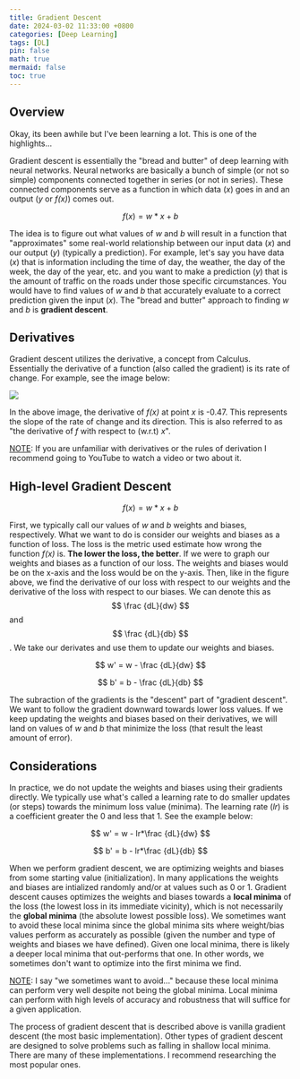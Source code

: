 ```yaml
---
title: Gradient Descent
date: 2024-03-02 11:33:00 +0800
categories: [Deep Learning]
tags: [DL]
pin: false
math: true
mermaid: false
toc: true
---
```


## Overview

Okay, its been awhile but I've been learning a lot. This is one of the highlights...

Gradient descent is essentially the "bread and butter" of deep learning with neural networks.
Neural networks are basically a bunch of simple (or not so simple) components connected together in series (or not in series).
These connected components serve as a function in which data (*x*) goes in and an output (*y* or *f(x)*) comes out. 

$$ f(x) = w*x + b $$

The idea is to figure out what values of *w* and *b* will result in a function that "approximates" some real-world relationship between our input data (*x*) and our output (*y*) (typically a prediction). For example, let's say you have data (*x*) that is information including the time of day, the weather, the day of the week, the day of the year, etc. and you want to make a prediction (*y*) that is the amount of traffic on the roads under those specific circumstances. You would have to find values of *w* and *b* that accurately evaluate to a correct prediction given the input (*x*). The "bread and butter" approach to finding *w* and *b* is **gradient descent**.

## Derivatives

Gradient descent utilizes the derivative, a concept from Calculus. Essentially the derivative of a function (also called the gradient) is its rate of change. For example, see the image below:

![]({{site.url}}/assets/img/favicons/derivative_of_f.png)

In the above image, the derivative of *f(x)* at point *x* is -0.47. This represents the slope of the rate of change and its direction. This is also referred to as "the derivative of *f* with respect to (w.r.t) *x*".

<u>NOTE</u>: If you are unfamiliar with derivatives or the rules of derivation I recommend going to YouTube to watch a video or two about it.

## High-level Gradient Descent

$$ f(x) = w*x + b $$

First, we typically call our values of *w* and *b* weights and biases, respectively. What we want to do is consider our weights and biases as a function of loss. The loss is the metric used estimate how wrong the function *f(x)* is. **The lower the loss, the better**. If we were to graph our weights and biases as a function of our loss. The weights and biases would be on the x-axis and the loss would be on the y-axis. Then, like in the figure above, we find the derivative of our loss with respect to our weights and the derivative of the loss with respect to our biases. We can denote this as $$ \frac {dL}{dw} $$ and $$ \frac {dL}{db} $$. We take our derivates and use them to update our weights and biases. 

$$ w' = w - \frac {dL}{dw} $$ 

$$ b' = b - \frac {dL}{db} $$ 

The subraction of the gradients is the "descent" part of "gradient descent". We want to follow the gradient downward towards lower loss values. If we keep updating the weights and biases based on their derivatives, we will land on values of *w* and *b* that minimize the loss (that result the least amount of error).

## Considerations

In practice, we do not update the weights and biases using their gradients directly. We typically use what's called a learning rate to do smaller updates (or steps) towards the minimum loss value (minima). The learning rate (*lr*) is a coefficient greater the 0 and less that 1. See the example below:

$$ w' = w - lr*\frac {dL}{dw} $$ 

$$ b' = b - lr*\frac {dL}{db} $$ 

When we perform gradient descent, we are optimizing weights and biases from some starting value (initialization). In many applications the weights and biases are intialized randomly and/or at values such as 0 or 1. Gradient descent causes optimizes the weights and biases towards a **local minima** of the loss (the lowest loss in its immediate vicinity), which is not necessarily the **global minima** (the absolute lowest possible loss). We sometimes want to avoid these local minima since the global minima sits where weight/bias values perform as accurately as possible (given the number and type of weights and biases we have defined). Given one local minima, there is likely a deeper local minima that out-performs that one. In other words, we sometimes don't want to optimize into the first minima we find. 

<u>NOTE</u>: I say "we sometimes want to avoid..." because these local minima can perform very well despite not being the global minima. Local minima can perform with high levels of accuracy and robustness that will suffice for a given application.

The process of gradient descent that is described above is vanilla gradient descent (the most basic implementation). Other types of gradient descent are designed to solve problems such as falling in shallow local minima. There are many of these implementations. I recommend researching the most popular ones.

